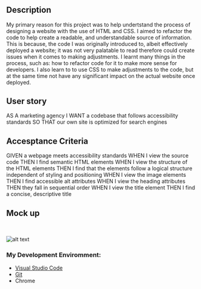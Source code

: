# <Refactor-Code>

## Description

My primary reason for this project was to help undertstand the process of designing a website with the use of HTML and CSS. I aimed to refactor the code to help create a readable, and understandable source of information. This is because, the code I was originally introduced to, albeit effectively deployed a website; it was not very palatable to read therefore could create issues when it comes to making adjustments. I learnt many things in the process, such as: how to refactor code for it to make more sense for developers. I also learn to to use CSS to make adjustments to the code, but at the same time not have any significant impact on the actual website once deployed. 


## User story

AS A marketing agency
I WANT a codebase that follows accessibility standards
SO THAT our own site is optimized for search engines

    
    
    

## Accesptance Criteria

GIVEN a webpage meets accessibility standards
WHEN I view the source code
THEN I find semantic HTML elements
WHEN I view the structure of the HTML elements
THEN I find that the elements follow a logical structure independent of styling and positioning
WHEN I view the image elements
THEN I find accessible alt attributes
WHEN I view the heading attributes
THEN they fall in sequential order
WHEN I view the title element
THEN I find a concise, descriptive title


## Mock up

<br>

![alt text](/01/haider-code-refactor01/assets/images/mainmockup.png)

### My Development Enviromment:
* [Visual Studio Code](https://code.visualstudio.com/)
* [Git](https://git-scm.com/book/en/v2/Getting-Started-Installing-Git)
* Chrome



